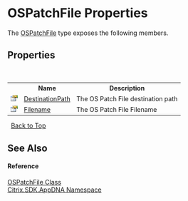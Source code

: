 # OSPatchFile Properties
 

The <a href="T_Citrix_SDK_AppDNA_OSPatchFile">OSPatchFile</a> type exposes the following members.


## Properties
&nbsp;<table><tr><th></th><th>Name</th><th>Description</th></tr><tr><td>![Public property](media/pubproperty.gif "Public property")</td><td><a href="P_Citrix_SDK_AppDNA_OSPatchFile_DestinationPath">DestinationPath</a></td><td>
The OS Patch File destination path</td></tr><tr><td>![Public property](media/pubproperty.gif "Public property")</td><td><a href="P_Citrix_SDK_AppDNA_OSPatchFile_Filename">Filename</a></td><td>
The OS Patch File Filename</td></tr></table>&nbsp;
<a href="#ospatchfile-properties">Back to Top</a>

## See Also


#### Reference
<a href="T_Citrix_SDK_AppDNA_OSPatchFile">OSPatchFile Class</a><br /><a href="N_Citrix_SDK_AppDNA">Citrix.SDK.AppDNA Namespace</a><br />